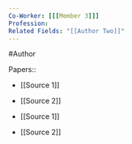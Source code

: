 ```yaml
---
Co-Worker: [[[Member 3]]]
Profession: 
Related Fields: "[[Author Two]]"
---
```

#Author


Papers:: <div hidden id="Papers_values">[[Source 1]], [[Source 2]]</div>
- [[Source 1]]
- [[Source 2]]

- [[Source 1]]
- [[Source 2]]
